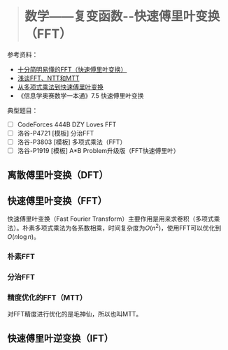 > # 数学——复变函数--快速傅里叶变换（FFT）

参考资料：

* [十分简明易懂的FFT（快速傅里叶变换）](https://blog.csdn.net/enjoy_pascal/article/details/81478582)
* [浅谈FFT、NTT和MTT](https://www.cnblogs.com/Paulliant/p/10254037.html)
* [从多项式乘法到快速傅里叶变换](http://blog.miskcoo.com/2015/04/polynomial-multiplication-and-fast-fourier-transform)
* 《信息学奥赛数学一本通》7.5 快速傅里叶变换

典型题目：

- [ ] CodeForces 444B DZY Loves FFT
- [ ] 洛谷-P4721 [模板] 分治FFT
- [ ] 洛谷-P3803 [模板] 多项式乘法（FFT）
- [ ] 洛谷-P1919 [模板] A*B Problem升级版（FFT快速傅里叶）

## 离散傅里叶变换（DFT）



## 快速傅里叶变换（FFT）

快速傅里叶变换（Fast Fourier Transform）主要作用是用来求卷积（多项式乘法）。朴素多项式乘法为各系数相乘，时间复杂度为$O(n^2)$，使用FFT可以优化到$O(n \log n)$。

### 朴素FFT



### 分治FFT



### 精度优化的FFT（MTT）

对FFT精度进行优化的是毛神仙，所以也叫MTT。



## 快速傅里叶逆变换（IFT）

